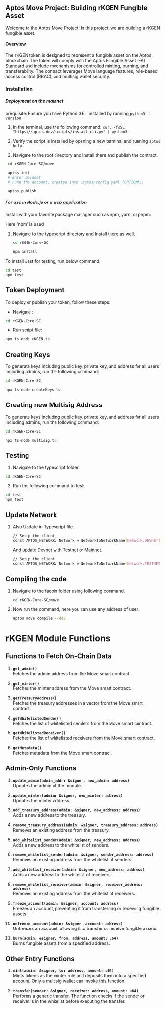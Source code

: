 ## Aptos Move Project: Building rKGEN Fungible Asset

Welcome to the Aptos Move Project! In this project, we are building a rKGEN fungible asset.

#### Overview

The rKGEN token is designed to represent a fungible asset on the Aptos blockchain. The token will comply with the Aptos Fungible Asset (FA) Standard and include mechanisms for controlled minting, burning, and transferability. The contract leverages Move language features, role-based access control (RBAC), and multisig wallet security.

### Installation

##### Deployment on the mainnet

prequisite:
Ensure you have Python 3.6+ installed by running `python3 --version`

1. In the terminal, use the following command:
   `curl -fsSL "https://aptos.dev/scripts/install_cli.py" | python3`

2. Verify the script is installed by opening a new terminal and running `aptos help`

3. Navigate to the root directory and Install there and publish the contract.

```bash
 cd rKGEN-Core-SC/move

 aptos init
 # Enter mainnet
 # Fund the account, created into .aptos/config.yaml (OPTIONAL)

 aptos publish
```

##### For use in Node.js or a web application

Install with your favorite package manager such as npm, yarn, or pnpm:

Here 'npm' is used

1. Navigate to the typescript directory and Install there as well.

   ```bash
   cd rKGEN-Core-SC
   ```

   ```bash
   npm install
   ```

To install Jest for testing, run below command:

```bash
cd test
npm test
```

## Token Deployment

To deploy or publish your token, follow these steps:

- Navigate :

```bash
cd rKGEN-Core-SC
```

- Run script file:

```bash
npx ts-node rKGEN.ts
```

## Creating Keys

To generate keys including public key, private key, and address for all users including admins, run the following command:

```bash
cd rKGEN-Core-SC
```

```bash
npx ts-node createKeys.ts
```

## Creating new Multisig Address

To generate keys including public key, private key, and address for all users including admins, run the following command:

```bash
cd rKGEN-Core-SC
```

```bash
npx ts-node multisig.ts
```

## Testing

1. Navigate to the typescript folder.

```bash
cd rKGEN-Core-SC
```

2. Run the following command to test:

```bash
cd test
npm test
```

## Update Network

1. Also Update in Typescript file.
   ```bash
   // Setup the client
   const APTOS_NETWORK: Network = NetworkToNetworkName[Network.DEVNET];
   ```
   And update Devnet with Testnet or Mainnet.
   ```bash
   // Setup the client
   const APTOS_NETWORK: Network = NetworkToNetworkName[Network.TESTNET];
   ```

## Compiling the code

1. Navigate to the facoin folder using following command.

   ```bash
   cd rKGEN-Core-SC/move
   ```

2. Now run the command, here you can use any address of user.

   ```bash
   aptos move compile --dev
   ```

# rKGEN Module Functions

## Functions to Fetch On-Chain Data

1. **`get_admin()`**  
   Fetches the admin address from the Move smart contract.

2. **`get_minter()`**  
   Fetches the minter address from the Move smart contract.

3. **`getTreasuryAddress()`**  
   Fetches the treasury addresses in a vector from the Move smart contract.

4. **`getWhitelistedSender()`**  
   Fetches the list of whitelisted senders from the Move smart contract.

5. **`getWhitelistedReceiver()`**  
   Fetches the list of whitelisted receivers from the Move smart contract.

6. **`getMetadata()`**  
   Fetches metadata from the Move smart contract.

## Admin-Only Functions

1. **`update_admin(admin_addr: &signer, new_admin: address)`**  
   Updates the admin of the module.

2. **`update_minter(admin: &signer, new_minter: address)`**  
   Updates the minter address.

3. **`add_treasury_address(admin: &signer, new_address: address)`**  
   Adds a new address to the treasury.

4. **`remove_treasury_address(admin: &signer, treasury_address: address)`**  
   Removes an existing address from the treasury.

5. **`add_whitelist_sender(admin: &signer, new_address: address)`**  
   Adds a new address to the whitelist of senders.

6. **`remove_whitelist_sender(admin: &signer, sender_address: address)`**  
   Removes an existing address from the whitelist of senders.

7. **`add_whitelist_receiver(admin: &signer, new_address: address)`**  
   Adds a new address to the whitelist of receivers.

8. **`remove_whitelist_receiver(admin: &signer, receiver_address: address)`**  
   Removes an existing address from the whitelist of receivers.

9. **`freeze_account(admin: &signer, account: address)`**  
   Freezes an account, preventing it from transferring or receiving fungible assets.

10. **`unfreeze_account(admin: &signer, account: address)`**  
    Unfreezes an account, allowing it to transfer or receive fungible assets.

11. **`burn(admin: &signer, from: address, amount: u64)`**  
    Burns fungible assets from a specified address.

## Other Entry Functions

1. **`mint(admin: &signer, to: address, amount: u64)`**  
   Mints tokens as the minter role and deposits them into a specified account. Only a multisig wallet can invoke this function.

2. **`transfer(sender: &signer, receiver: address, amount: u64)`**  
   Performs a generic transfer. The function checks if the sender or receiver is in the whitelist before executing the transfer.
